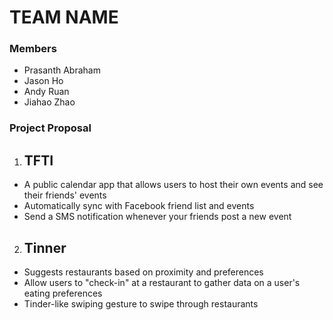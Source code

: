 # TEAM NAME

### Members
* Prasanth Abraham
* Jason Ho
* Andy Ruan
* Jiahao Zhao

### Project Proposal
1. ## TFTI

* A public calendar app that allows users to host their own events and see their friends' events
* Automatically sync with Facebook friend list and events
* Send a SMS notification whenever your friends post a new event

2. ## Tinner

* Suggests restaurants based on proximity and preferences
* Allow users to "check-in" at a restaurant to gather data on a user's eating preferences
* Tinder-like swiping gesture to swipe through restaurants
